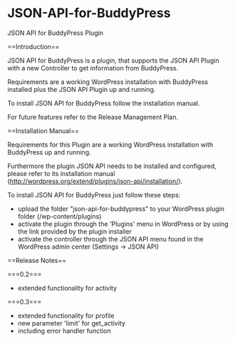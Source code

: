 JSON-API-for-BuddyPress
=======================

JSON API for BuddyPress Plugin

==Introduction==

JSON API for BuddyPress is a plugin, that supports the JSON API Plugin with a new Controller to get information from BuddyPress.

Requirements are a working WordPress installation with BuddyPress installed plus the JSON API Plugin up and running.

To install JSON API for BuddyPress follow the installation manual.

For future features refer to the Release Management Plan.

==Installation Manual==

Requirements for this Plugin are a working WordPress installation with BuddyPress up and running.

Furthermore the plugin JSON API needs to be installed and configured, please refer to its installation manual (http://wordpress.org/extend/plugins/json-api/installation/).

To install JSON API for BuddyPress just follow these steps:
* upload the folder "json-api-for-buddypress" to your WordPress plugin folder (<url-to-wordpress>/wp-content/plugins)
* activate the plugin through the 'Plugins' menu in WordPress or by using the link provided by the plugin installer
* activate the controller through the JSON API menu found in the WordPress admin center (Settings -> JSON API)

==Release Notes==

===0.2===
* extended functionality for activity

===0.3===
* extended functionality for profile
* new parameter 'limit' for get_activity
* including error handler function 
